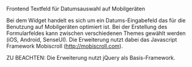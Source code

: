 Frontend Textfeld für Datumsauswahl auf Mobilgeräten

Bei dem Widget handelt es sich um ein Datums-Eingabefeld das für die Benutzung auf Mobilgeräten optimiert ist. Bei der Erstellung des Formularfeldes kann zwischen verschiedenen Themes gewählt werden (iOS, Android, SenseUI). Die Erweiterung nutzt dabei das Javascript Framework Mobiscroll (http://mobiscroll.com).

ZU BEACHTEN: Die Erweiterung nutzt jQuery als Basis-Framework.
